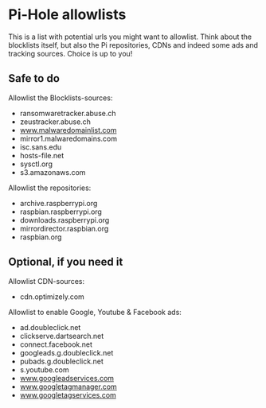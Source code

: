 # Pi-Hole allowlists

This is a list with potential urls you might want to allowlist. Think about the blocklists itself, but also the Pi repositories, CDNs and indeed some ads and tracking sources. Choice is up to you!

## Safe to do

Allowlist the Blocklists-sources:
- ransomwaretracker.abuse.ch
- zeustracker.abuse.ch
- www.malwaredomainlist.com
- mirror1.malwaredomains.com
- isc.sans.edu
- hosts-file.net
- sysctl.org
- s3.amazonaws.com

Allowlist the repositories:
- archive.raspberrypi.org
- raspbian.raspberrypi.org
- downloads.raspberrypi.org
- mirrordirector.raspbian.org
- raspbian.org

## Optional, if you need it

Allowlist CDN-sources:
- cdn.optimizely.com

Allowlist to enable Google, Youtube & Facebook ads:
- ad.doubleclick.net
- clickserve.dartsearch.net
- connect.facebook.net
- googleads.g.doubleclick.net
- pubads.g.doubleclick.net
- s.youtube.com
- www.googleadservices.com
- www.googletagmanager.com
- www.googletagservices.com
